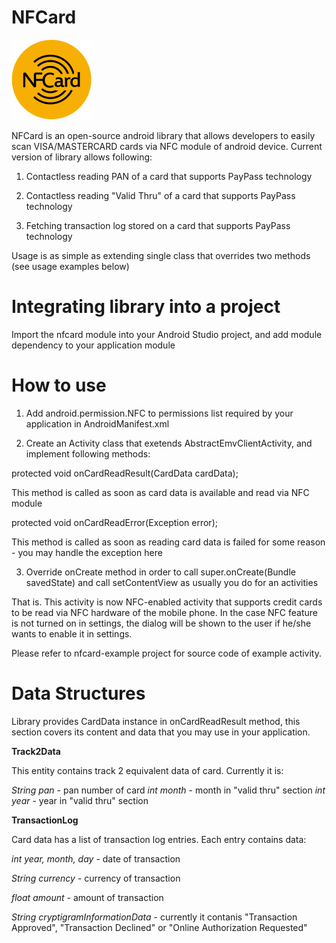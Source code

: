 NFCard
==============

![alt tag](https://github.com/PlatformaSoft/nfcard-android/blob/master/ic_launcher.png)

NFCard is an open-source android library that allows developers to easily scan VISA/MASTERCARD cards via NFC module of android device.
Current version of library allows following:

1) Contactless reading PAN of a card that supports PayPass technology

2) Contactless reading "Valid Thru" of a card that supports PayPass technology

3) Fetching transaction log stored on a card that supports PayPass technology

Usage is as simple as extending single class that overrides two methods (see usage examples below)

Integrating library into a project
==============

Import the nfcard module into your Android Studio project, and add module dependency to your application module

How to use
==============

1) Add android.permission.NFC to permissions list required by your application in AndroidManifest.xml

2) Create an Activity class that exetends AbstractEmvClientActivity, and implement following methods:

  protected void onCardReadResult(CardData cardData);

This method is called as soon as card data is available and read via NFC module

  protected void onCardReadError(Exception error);

This method is called as soon as reading card data is failed for some reason - you may handle the exception here

3) Override onCreate method in order to call super.onCreate(Bundle savedState) and call setContentView as usually you do for an activities

That is. This activity is now NFC-enabled activity that supports credit cards to be read via NFC hardware of the mobile phone. In the case NFC feature is not turned on in settings, the dialog will be shown to the user if he/she wants to enable it in settings.

Please refer to nfcard-example project for source code of example activity.

Data Structures
==============

Library provides CardData instance in onCardReadResult method, this section covers its content and data that you may use in your application.

**Track2Data**

This entity contains track 2 equivalent data of card. Currently it is:

*String pan* - pan number of card
*int month* - month in "valid thru" section
*int year* - year in "valid thru" section

**TransactionLog**

Card data has a list of transaction log entries. Each entry contains data:

*int year, month, day* - date of transaction

*String currency* - currency of transaction

*float amount* - amount of transaction

*String cryptigramInformationData* - currently it contanis "Transaction Approved", "Transaction Declined" or "Online Authorization Requested"

